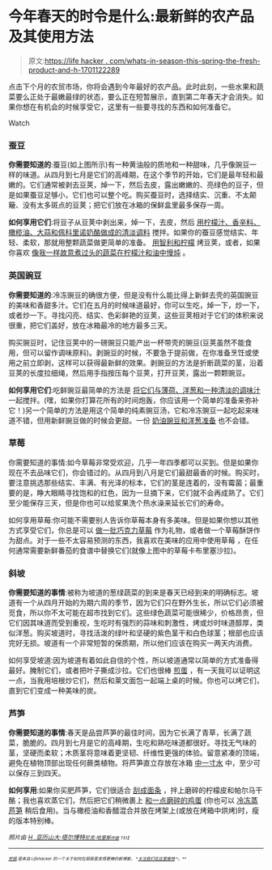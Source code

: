 # 今年春天的时令是什么:最新鲜的农产品及其使用方法

> 原文:[https://life hacker . com/whats-in-season-this-spring-the-fresh-product-and-h-1701122289](https://lifehacker.com/whats-in-season-this-spring-the-freshest-produce-and-h-1701122289)

点击下个月的农贸市场，你将会遇到今年最好的农产品。此时此刻，一些水果和蔬菜要么正处于最嫩最绿的状态，要么正在短暂展示，直到第二年春天才会消失。如果你想在有机会的时候享受它，这里有一些要寻找的东西和如何准备它。

Watch

### **蚕豆**

**你需要知道的**:蚕豆(如上图所示)有一种黄油般的质地和一种甜味，几乎像豌豆一样的味道。从四月到七月是它们的高峰期，在这个季节的开始，它们是最年轻和最嫩的。它们通常被剥去豆荚，焯一下，然后去皮，露出嫩嫩的、亮绿色的豆子，但是如果蚕豆足够小，它们也可以整个吃。购买蚕豆时，选择结实、沉重、不太颠簸、没有太多斑点的豆荚；把它们放在冰箱的保鲜盒里最多保存一周。

**如何享用它们**:将豆子从豆荚中剥出来，焯一下，去皮，然后 [用柠檬汁、香辛料、橄榄油、大蒜和佩科里诺奶酪做成的清淡调料](http://blog.williams-sonoma.com/quick-easy-fava-beans-with-olive-oil-lemon/) 搅拌。如果你的蚕豆感觉结实、年轻、柔软，那就用整颗蔬菜做更简单的准备。 [用智利和柠檬](http://www.foodandwine.com/recipes/grilled-fava-bean-pods-with-chile-and-lemon) 烤豆荚，或者，如果你喜欢 [像我一样故意煮过头的蔬菜](http://skillet.lifehacker.com/the-case-for-intentionally-overcooking-vegetables-1698023833?rev=1429123282766)[在柠檬汁和油中慢炖](http://www.saveur.com/article/Recipes/Braised-Whole-Favas) 。

### **英国豌豆**

**你需要知道的**:冷冻豌豆的确很方便，但是没有什么能比得上新鲜去壳的英国豌豆的美味和香甜多汁。它们在五月的时候味道最好，你可以生吃，焯一下，炒一下，或者炒一下。寻找闪亮、结实、色彩鲜艳的豆荚，这些豆荚相对于它们的体积来说很重，把它们盖好，放在冰箱最冷的地方最多三天。

购买豌豆时，记住豆荚中的一磅豌豆只能产出一杯带壳的豌豆(豆荚虽然不能食用，但可以留作调味原料)。剥豌豆的时候，不要急于提前做，在你准备烹饪或使用之前立即剥，这样可以获得最新鲜的效果。剥豌豆的方法是折断蔬菜的茎，沿着豆荚的长度拉细绳，然后用手指按压每个豆荚，打开豆荚，露出一颗颗豌豆。

**如何享用它们**:吃鲜豌豆最简单的方法是 [将它们与薄荷、洋葱和一种清淡的调味汁](http://www.popsugar.com/food/Recipe-Spring-Peas-Mint-15647698) 一起搅拌。(嘿，如果你打算花所有的时间炮轰，你应该用一个简单的准备来弥补它！)另一个简单的方法是用这个简单的纯素豌豆汤，它和冷冻豌豆一起吃起来味道不错，但用新鲜豌豆做的时候会更甜。一份 [奶油豌豆和洋葱准备](http://www.simplyrecipes.com/recipes/simple_peas_and_onions/) 也不会错。

### 草莓

你需要知道的事情:如今草莓非常受欢迎，几乎一年四季都可以买到。但是如果你现在不去品味它们，你会错过的。从四月到八月是它们最甜最香的时候。购买时，要注意挑选那些结实、丰满、有光泽的标本，它们的茎是连着的，没有霉菌；最重要的是，睁大眼睛寻找饱和的红色，因为一旦摘下来，它们就不会再成熟了。它们至少能保存三天，但是你也可以给浆果洗个热水澡来延长它们的寿命。

如何享用草莓:你可能不需要别人告诉你草莓本身有多美味。但是如果你想以其他方式享受它们，你总是可以 [做一批巧克力草莓](http://lifehacker.com/whip-up-some-chocolate-covered-strawberries-as-a-last-m-5096880) 作为礼物，或者做一个草莓酥饼作为甜点。对于一些不太容易预测的东西，我喜欢在美味的应用中使用草莓 ，在任何通常需要新鲜番茄的食谱中替换它们(就像上图中的草莓卡布里塞沙拉)。

### 斜坡

**你需要知道的事情**:被称为坡道的葱绿蔬菜的到来是春天已经到来的明确标志。坡道有一个从四月开始的为期六周的季节，因为它们只在野外生长，所以它们必须被觅食，所以你不太可能在超市找到它们。这些绿色蔬菜可能很稀少，价格昂贵，但它们因其味道而受到重视，生吃时有强烈的蒜味和刺激性，烤或炒时味道醇厚，类似洋葱。购买坡道时，寻找活泼的绿叶和坚硬的紫色茎干和白色球茎；根部也应该完好无损。坡道有一个非常短暂的保质期，所以他们应该在购买一两天内消费。

如何享受坡道:因为坡道有着如此自信的个性，所以坡道通常以简单的方式准备得最好。腌制它们，或者把叶子撕成沙拉。它们也很棒 [煎蛋](http://cooking.nytimes.com/recipes/1014713-fried-eggs-and-ramps) ，有一天我可以证明这一点，当我用培根炒它们，然后和莱文面包一起端上桌的时候。你也可以烤它们，直到它们变成一种美味的炭。

### 芦笋

**你需要知道的事情**:春天是品尝芦笋的最佳时间，因为它长满了青草，长满了蔬菜，脆脆的。四月到七月是它的高峰期，生吃和熟吃味道都很好。寻找无气味的茎，坚硬而柔软；木质茎将意味着更坚韧、纤维性更强的体验。留意紧凑的顶端，避免在植物顶部出现任何蕨类植物。将芦笋直立存放在冰箱 [中一寸水](http://lifehacker.com/store-asparagus-in-water-to-keep-it-fresh-longer-1568836879) 中，至少可以保存三到四天。

**如何享用**:如果你买肥芦笋，它们很适合 [刮成面条](http://skillet.lifehacker.com/two-ways-to-turn-vegetables-into-noodles-without-a-spi-1698351323) ，拌上磨碎的柠檬皮和帕尔马干酪；我也喜欢蒸它们，然后把它们稍微裹上 [和一点磨碎的鸡蛋](http://www.popsugar.com/food/Asparagus-Grated-Egg-22522339) (你也可以 [冷冻蒸芦笋](http://skillet.lifehacker.com/how-to-freeze-vegetables-for-maximum-freshness-1693677697) 稍后食用)。当与橄榄油和香醋混合并放在烤架上(或放在烤箱中烘烤)时，瘦的版本特别棒。

*<small>照片由</small>* [*<small>H .亚历山大·塔尔博特</small>*](https://www.flickr.com/photos/ideasinfood/8305001217/)*<small></small>*<small>[*<small>尼克·哈里斯</small>*](https://www.flickr.com/photos/nickharris1/5763115689)*<small></small>*<small>[*<small>炸面</small>*](https://www.flickr.com/photos/42787780@N04/6984507532) *<small>T51】</small>*</small></small>

* * *

<small><small><small>[*煎锅*](http://skillet.lifehacker.com) *是来自 Lifehacker 的一个关于如何在厨房里变得更棒的新博客。*[](http://www.twitter.com/skilletLH) *[*关注我们在这里推特*](http://www.twitter.com/skilletLH) *。**</small></small></small>

<small><small><small></small></small></small>